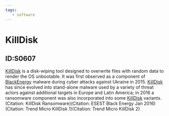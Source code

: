 ```yaml
---
tags:
   - software
---
```

# KillDisk
## ID:S0607
[KillDisk](software/S0607) is a disk-wiping tool designed to overwrite files with random data to render the OS unbootable. It was first observed as a component of [BlackEnergy](software/S0089) malware during cyber attacks against Ukraine in 2015. [KillDisk](software/S0607) has since evolved into stand-alone malware used by a variety of threat actors against additional targets in Europe and Latin America; in 2016 a ransomware component was also incorporated into some [KillDisk](software/S0607) variants.(Citation: KillDisk Ransomware)(Citation: ESEST Black Energy Jan 2016)(Citation: Trend Micro KillDisk 1)(Citation: Trend Micro KillDisk 2)
